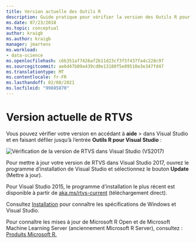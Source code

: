 ```yaml
---
title: Version actuelle des Outils R
description: Guide pratique pour vérifier la version des Outils R pour Visual Studio et installer les mises à jour.
ms.date: 07/23/2018
ms.topic: conceptual
author: kraigb
ms.author: kraigb
manager: jmartens
ms.workload:
- data-science
ms.openlocfilehash: c6b351af7426af2b11d23cf3f5f437fa4c228c97
ms.sourcegitcommit: ae6d47b09a439cd0e13180f5e89510e3e347fd47
ms.translationtype: MT
ms.contentlocale: fr-FR
ms.lasthandoff: 02/08/2021
ms.locfileid: "99885870"
---
```

# <a name="rtvs-current-version"></a>Version actuelle de RTVS

Vous pouvez vérifier votre version en accédant à **aide**  >   dans Visual Studio et en faisant défiler jusqu’à l’entrée **Outils R pour Visual Studio** :

![Vérification de la version de RTVS dans Visual Studio (VS2017)](media/current-version.png)

Pour mettre à jour votre version de RTVS dans Visual Studio 2017, ouvrez le programme d’installation de Visual Studio et sélectionnez le bouton **Update** (Mettre à jour).

Pour Visual Studio 2015, le programme d’installation le plus récent est disponible à partir de [aka.ms/rtvs-current](https://rtvs.blob.core.windows.net/download/RTVS_2017-12-18.1.exe) (téléchargement direct).

Consultez [Installation](installing-r-tools-for-visual-studio.md) pour connaître les spécifications de Windows et Visual Studio.

Pour connaître les mises à jour de Microsoft R Open et de Microsoft Machine Learning Server (anciennement Microsoft R Server), consultez : [Produits Microsoft R.](https://azure.microsoft.com/?ocid=cloudplat_hp)
